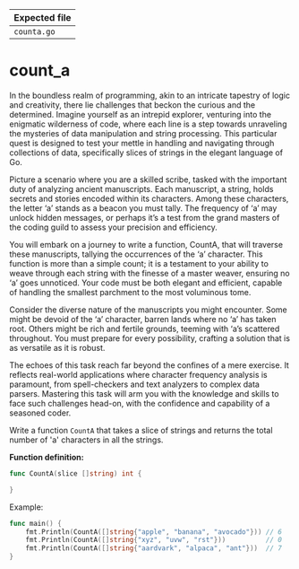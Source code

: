 | Expected file |
| ------------- |
| `counta.go`   |

# count_a

In the boundless realm of programming, akin to an intricate tapestry of logic and creativity, there lie challenges that beckon the curious and the determined. Imagine yourself as an intrepid explorer, venturing into the enigmatic wilderness of code, where each line is a step towards unraveling the mysteries of data manipulation and string processing. This particular quest is designed to test your mettle in handling and navigating through collections of data, specifically slices of strings in the elegant language of Go.

Picture a scenario where you are a skilled scribe, tasked with the important duty of analyzing ancient manuscripts. Each manuscript, a string, holds secrets and stories encoded within its characters. Among these characters, the letter ‘a’ stands as a beacon you must tally. The frequency of ‘a’ may unlock hidden messages, or perhaps it’s a test from the grand masters of the coding guild to assess your precision and efficiency.

You will embark on a journey to write a function, CountA, that will traverse these manuscripts, tallying the occurrences of the ‘a’ character. This function is more than a simple count; it is a testament to your ability to weave through each string with the finesse of a master weaver, ensuring no ‘a’ goes unnoticed. Your code must be both elegant and efficient, capable of handling the smallest parchment to the most voluminous tome.

Consider the diverse nature of the manuscripts you might encounter. Some might be devoid of the ‘a’ character, barren lands where no ‘a’ has taken root. Others might be rich and fertile grounds, teeming with ‘a’s scattered throughout. You must prepare for every possibility, crafting a solution that is as versatile as it is robust.

The echoes of this task reach far beyond the confines of a mere exercise. It reflects real-world applications where character frequency analysis is paramount, from spell-checkers and text analyzers to complex data parsers. Mastering this task will arm you with the knowledge and skills to face such challenges head-on, with the confidence and capability of a seasoned coder.

Write a function `CountA` that takes a slice of strings and returns the total number of 'a' characters in all the strings.

**Function definition:**

```go
func CountA(slice []string) int {

}
```

Example:

```go
func main() {
    fmt.Println(CountA([]string{"apple", "banana", "avocado"})) // 6
    fmt.Println(CountA([]string{"xyz", "uvw", "rst"}))          // 0
    fmt.Println(CountA([]string{"aardvark", "alpaca", "ant"}))  // 7
}
```
